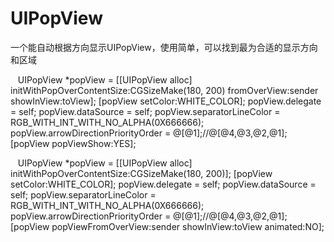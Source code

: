 # UIPopView

一个能自动根据方向显示UIPopView，使用简单，可以找到最为合适的显示方向和区域

    UIPopView *popView = [[UIPopView alloc] initWithPopOverContentSize:CGSizeMake(180, 200) fromOverView:sender showInView:toView];
    [popView setColor:WHITE_COLOR];
    popView.delegate = self;
    popView.dataSource = self;
    popView.separatorLineColor = RGB_WITH_INT_WITH_NO_ALPHA(0X666666);
    popView.arrowDirectionPriorityOrder = @[@1];//@[@4,@3,@2,@1];
    [popView popViewShow:YES];
    
    


    UIPopView *popView = [[UIPopView alloc] initWithPopOverContentSize:CGSizeMake(180, 200)];
    [popView setColor:WHITE_COLOR];
    popView.delegate = self;
    popView.dataSource = self;
    popView.separatorLineColor = RGB_WITH_INT_WITH_NO_ALPHA(0X666666);
    popView.arrowDirectionPriorityOrder = @[@1];//@[@4,@3,@2,@1];
    [popView popViewFromOverView:sender showInView:toView animated:NO];


